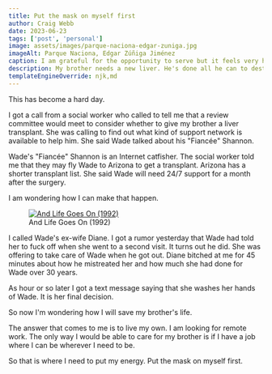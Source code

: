```yaml
---
title: Put the mask on myself first
author: Craig Webb
date: 2023-06-23
tags: ['post', 'personal']
image: assets/images/parque-naciona-edgar-zuniga.jpg
imageAlt: Parque Naciona, Edgar Zúñiga Jiménez
caption: I am grateful for the opportunity to serve but it feels very hard.
description: My brother needs a new liver. He's done all he can to destroy himself. 
templateEngineOverride: njk,md
---
```


This has become a hard day.

I got a call from a social worker who called to tell me that a review committee would meet to consider whether to give my brother a liver transplant. She was calling to find out what kind of support network is available to help him. She said Wade talked about his "Fiancée" Shannon.

Wade's "Fiancée" Shannon is an Internet catfisher. The social worker told me that they may fly Wade to Arizona to get a transplant. Arizona has a shorter transplant list. She said Wade will need 24/7 support for a month after the surgery.

I am wondering how I can make that happen.

<figure class="fig-card left big">
<a href="{{root}}assets/images/And-Life-Goes-On-1992.jpeg" title="I think if people died and then came back to life they'd appreciate life more."><image src="{{root}}assets/images/And-Life-Goes-On-1992.jpeg" alt="And Life Goes On (1992)"></a>
<figcaption>And Life Goes On (1992)</figcaptions>
</figure>

I called Wade's ex-wife Diane. I got a rumor yesterday that Wade had told her to fuck off when she went to a second visit. It turns out he did. She was offering to take care of Wade when he got out. Diane bitched at me for 45 minutes about how he mistreated her and how much she had done for Wade over 30 years.

As hour or so later I got a text message saying that she washes her hands of Wade. It is her final decision.

So now I'm wondering how I will save my brother's life.

The answer that comes to me is to live my own. I am looking for remote work. The only way I would be able to care for my brother is if I have a job where I can be wherever I need to be.

So that is where I need to put my energy. Put the mask on myself first.




























